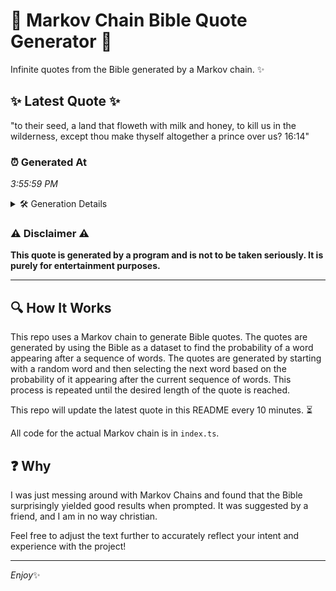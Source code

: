 # 📖 Markov Chain Bible Quote Generator 📖

Infinite quotes from the Bible generated by a Markov chain. ✨

## ✨ Latest Quote ✨
"to their seed, a land that floweth with milk and honey, to kill us in the wilderness, except thou make thyself altogether a prince over us? 16:14"

### ⏰ Generated At
*3:55:59 PM*

<details>
    <summary>🛠️ Generation Details</summary>
    <p>
        <strong>🌱 Seed:</strong> to<br>
        <strong>🔄 Iterations:</strong> 26<br>
        <strong>📜 Context History:</strong><br>[ to ]: their<br>[ to, their ]: seed,<br>[ to, their, seed, ]: a<br>[ to, their, seed,, a ]: land<br>[ to, their, seed,, a, land ]: that<br>[ to, their, seed,, a, land, that ]: floweth<br>[ their, seed,, a, land, that, floweth ]: with<br>[ seed,, a, land, that, floweth, with ]: milk<br>[ a, land, that, floweth, with, milk ]: and<br>[ land, that, floweth, with, milk, and ]: honey,<br>[ that, floweth, with, milk, and, honey, ]: to<br>[ floweth, with, milk, and, honey,, to ]: kill<br>[ with, milk, and, honey,, to, kill ]: us<br>[ milk, and, honey,, to, kill, us ]: in<br>[ and, honey,, to, kill, us, in ]: the<br>[ honey,, to, kill, us, in, the ]: wilderness,<br>[ to, kill, us, in, the, wilderness, ]: except<br>[ kill, us, in, the, wilderness,, except ]: thou<br>[ us, in, the, wilderness,, except, thou ]: make<br>[ in, the, wilderness,, except, thou, make ]: thyself<br>[ the, wilderness,, except, thou, make, thyself ]: altogether<br>[ wilderness,, except, thou, make, thyself, altogether ]: a<br>[ except, thou, make, thyself, altogether, a ]: prince<br>[ thou, make, thyself, altogether, a, prince ]: over<br>[ make, thyself, altogether, a, prince, over ]: us?<br>[ thyself, altogether, a, prince, over, us? ]: 16:14<br>
    </p>
</details>

### ⚠️ Disclaimer ⚠️
**This quote is generated by a program and is not to be taken seriously. It is purely for entertainment purposes.**

---

## 🔍 How It Works

This repo uses a Markov chain to generate Bible quotes. The quotes are generated by using the Bible as a dataset to find the probability of a word appearing after a sequence of words. The quotes are generated by starting with a random word and then selecting the next word based on the probability of it appearing after the current sequence of words. This process is repeated until the desired length of the quote is reached.

This repo will update the latest quote in this README every 10 minutes. ⏳

All code for the actual Markov chain is in `index.ts`.

## ❓ Why

I was just messing around with Markov Chains and found that the Bible surprisingly yielded good results when prompted. 
It was suggested by a friend, and I am in no way christian.

Feel free to adjust the text further to accurately reflect your intent and experience with the project!

---

*Enjoy*✨

